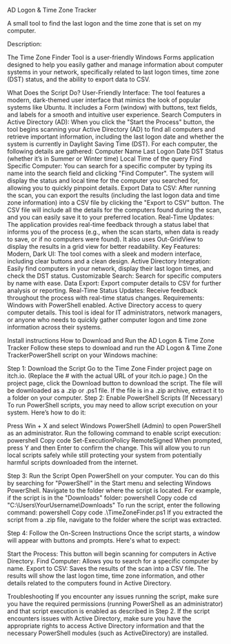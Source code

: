 AD Logon & Time Zone Tracker

A small tool to find the last logon and the time zone that is set on my computer.

Description: 

The Time Zone Finder Tool is a user-friendly Windows Forms application designed to help you easily gather and manage information about computer systems in your network, specifically related to last logon times, time zone (DST) status, and the ability to export data to CSV.

What Does the Script Do?
User-Friendly Interface: The tool features a modern, dark-themed user interface that mimics the look of popular systems like Ubuntu. It includes a Form (window) with buttons, text fields, and labels for a smooth and intuitive user experience.
Search Computers in Active Directory (AD):
When you click the "Start the Process" button, the tool begins scanning your Active Directory (AD) to find all computers and retrieve important information, including the last logon date and whether the system is currently in Daylight Saving Time (DST).
For each computer, the following details are gathered:
Computer Name
Last Logon Date
DST Status (whether it’s in Summer or Winter time)
Local Time of the query
Find Specific Computer:
You can search for a specific computer by typing its name into the search field and clicking "Find Computer". The system will display the status and local time for the computer you searched for, allowing you to quickly pinpoint details.
Export Data to CSV:
After running the scan, you can export the results (including the last logon data and time zone information) into a CSV file by clicking the "Export to CSV" button.
The CSV file will include all the details for the computers found during the scan, and you can easily save it to your preferred location.
Real-Time Updates:
The application provides real-time feedback through a status label that informs you of the process (e.g., when the scan starts, when data is ready to save, or if no computers were found).
It also uses Out-GridView to display the results in a grid view for better readability.
Key Features:
Modern, Dark UI: The tool comes with a sleek and modern interface, including clear buttons and a clean design.
Active Directory Integration: Easily find computers in your network, display their last logon times, and check the DST status.
Customizable Search: Search for specific computers by name with ease.
Data Export: Export computer details to CSV for further analysis or reporting.
Real-Time Status Updates: Receive feedback throughout the process with real-time status changes.
Requirements:
Windows with PowerShell enabled.
Active Directory access to query computer details.
This tool is ideal for IT administrators, network managers, or anyone who needs to quickly gather computer logon and time zone information across their systems.




Install instructions
How to Download and Run the AD Logon & Time Zone Tracker
Follow these steps to download and run the AD Logon & Time Zone TrackerPowerShell script on your Windows machine:

Step 1: Download the Script
Go to the Time Zone Finder project page on itch.io. (Replace the # with the actual URL of your itch.io page.)
On the project page, click the Download button to download the script.
The file will be downloaded as a .zip or .ps1 file.
If the file is in a .zip archive, extract it to a folder on your computer.
Step 2: Enable PowerShell Scripts (If Necessary)
To run PowerShell scripts, you may need to allow script execution on your system. Here’s how to do it:

Press Win + X and select Windows PowerShell (Admin) to open PowerShell as an administrator.
Run the following command to enable script execution:
powershell
Copy code
Set-ExecutionPolicy RemoteSigned 
When prompted, press Y and then Enter to confirm the change.
This will allow you to run local scripts safely while still protecting your system from potentially harmful scripts downloaded from the internet.

Step 3: Run the Script
Open PowerShell on your computer. You can do this by searching for "PowerShell" in the Start menu and selecting Windows PowerShell.
Navigate to the folder where the script is located. For example, if the script is in the "Downloads" folder:
powershell
Copy code
cd "C:\Users\YourUsername\Downloads" 
To run the script, enter the following command:
powershell
Copy code
.\TimeZoneFinder.ps1 
If you extracted the script from a .zip file, navigate to the folder where the script was extracted.

Step 4: Follow the On-Screen Instructions
Once the script starts, a window will appear with buttons and prompts. Here's what to expect:

Start the Process: This button will begin scanning for computers in Active Directory.
Find Computer: Allows you to search for a specific computer by name.
Export to CSV: Saves the results of the scan into a CSV file.
The results will show the last logon time, time zone information, and other details related to the computers found in Active Directory.

Troubleshooting
If you encounter any issues running the script, make sure you have the required permissions (running PowerShell as an administrator) and that script execution is enabled as described in Step 2.
If the script encounters issues with Active Directory, make sure you have the appropriate rights to access Active Directory information and that the necessary PowerShell modules (such as ActiveDirectory) are installed.
